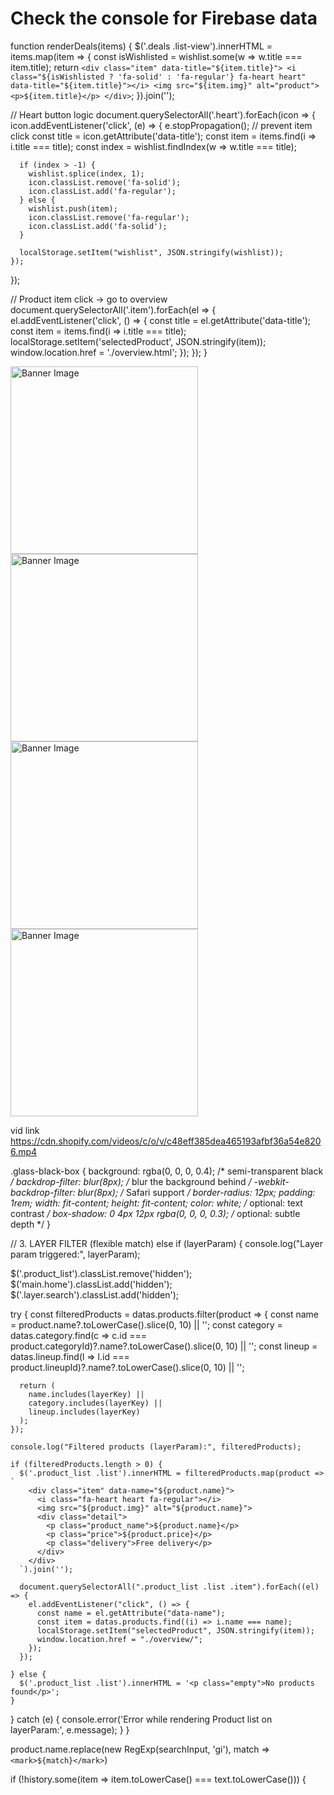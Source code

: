 <!DOCTYPE html>
<html>
<head>
  <title>Firebase Realtime DB</title>
  <script type="module">
    // Import Firebase libraries from CDN
    import { initializeApp } from "https://www.gstatic.com/firebasejs/10.11.0/firebase-app.js";
    import { getDatabase, ref, get, child } from "https://www.gstatic.com/firebasejs/10.11.0/firebase-database.js";

    // Your Firebase config
    const firebaseConfig = {
      apiKey: "YOUR_API_KEY",
      authDomain: "YOUR_PROJECT_ID.firebaseapp.com",
      databaseURL: "https://YOUR_PROJECT_ID.firebaseio.com",
      projectId: "YOUR_PROJECT_ID",
      storageBucket: "YOUR_PROJECT_ID.appspot.com",
      messagingSenderId: "YOUR_SENDER_ID",
      appId: "YOUR_APP_ID"
    };

    // Initialize Firebase
    const app = initializeApp(firebaseConfig);
    const db = getDatabase(app);

    // Read data from "users"
    const dbRef = ref(db);

    get(child(dbRef, "users")).then((snapshot) => {
      if (snapshot.exists()) {
        console.log(snapshot.val()); // ✅ Use data here
      } else {
        console.log("No data available");
      }
    }).catch((error) => {
      console.error(error);
    });

  </script>
</head>
<body>
  <h1>Check the console for Firebase data</h1>
</body>
</html>





function renderDeals(items) {
  $('.deals .list-view').innerHTML = items.map(item => {
    const isWishlisted = wishlist.some(w => w.title === item.title);
    return `
      <div class="item" data-title="${item.title}">
        <i class="${isWishlisted ? 'fa-solid' : 'fa-regular'} fa-heart heart" data-title="${item.title}"></i>
        <img src="${item.img}" alt="product">
        <p>${item.title}</p>
      </div>
    `;
  }).join('');

  // Heart button logic
  document.querySelectorAll('.heart').forEach(icon => {
    icon.addEventListener('click', (e) => {
      e.stopPropagation(); // prevent item click
      const title = icon.getAttribute('data-title');
      const item = items.find(i => i.title === title);
      const index = wishlist.findIndex(w => w.title === title);

      if (index > -1) {
        wishlist.splice(index, 1);
        icon.classList.remove('fa-solid');
        icon.classList.add('fa-regular');
      } else {
        wishlist.push(item);
        icon.classList.remove('fa-regular');
        icon.classList.add('fa-solid');
      }

      localStorage.setItem("wishlist", JSON.stringify(wishlist));
    });
  });

  // Product item click → go to overview
  document.querySelectorAll('.item').forEach(el => {
    el.addEventListener('click', () => {
      const title = el.getAttribute('data-title');
      const item = items.find(i => i.title === title);
      localStorage.setItem('selectedProduct', JSON.stringify(item));
      window.location.href = './overview.html';
    });
  });
}






<img id="bannerImage" src="" alt="Banner Image" width="300" />

<script>
const datas = {
  banner: [
    {
      img: 'https://encrypted-tbn0.gstatic.com/images?q=tbn:ANd9GcRwF2fk3rRuRxkR5X0kls4zEMEVA0THPS3YfEvqSJptnRFmQI99oyFwaWrJ&s=10',
      path: ''
    },
    {
      img: 'https://encrypted-tbn0.gstatic.com/images?q=tbn:ANd9GcRjijGQHUvfmjnGjKnc_lwrd0pFkgbbJGeApfnDHan0ybcm7_NXJfwPcVY&s=10',
      path: ''
    },
    {
      img: 'https://encrypted-tbn0.gstatic.com/images?q=tbn:ANd9GcT_jfjPlTbjmJHQtLcZojr4j2hWmNZC4qCyfXE23A4Ej62-cmT72kslV5g&s=10',
      path: ''
    },
    {
      img: 'https://encrypted-tbn0.gstatic.com/images?q=tbn:ANd9GcSLd_NTREVBgE-I4CSo956zGGUlJirmEPwpQMybp3GM-7t_A4-DFPy-r3Z2&s=10',
      path: ''
    }
  ]
};

let i = 0;

function changeImage() {
  if (i < datas.banner.length) {
    setTimeout(() => {
      document.getElementById('bannerImage').src = datas.banner[i].img;
      i++;
      changeImage();
    }, 1000); // 1 second
  }
}

changeImage();
</script>


<img id="bannerImage" src="" alt="Banner Image" width="300" style="transition: opacity 0.5s ease; opacity: 1;" />

<script>
const $ = selector => document.querySelector(selector);

const datas = {
  banner: [
    {
      img: 'https://encrypted-tbn0.gstatic.com/images?q=tbn:ANd9GcRwF2fk3rRuRxkR5X0kls4zEMEVA0THPS3YfEvqSJptnRFmQI99oyFwaWrJ&s=10',
      path: ''
    },
    {
      img: 'https://encrypted-tbn0.gstatic.com/images?q=tbn:ANd9GcRjijGQHUvfmjnGjKnc_lwrd0pFkgbbJGeApfnDHan0ybcm7_NXJfwPcVY&s=10',
      path: ''
    },
    {
      img: 'https://encrypted-tbn0.gstatic.com/images?q=tbn:ANd9GcT_jfjPlTbjmJHQtLcZojr4j2hWmNZC4qCyfXE23A4Ej62-cmT72kslV5g&s=10',
      path: ''
    },
    {
      img: 'https://encrypted-tbn0.gstatic.com/images?q=tbn:ANd9GcSLd_NTREVBgE-I4CSo956zGGUlJirmEPwpQMybp3GM-7t_A4-DFPy-r3Z2&s=10',
      path: ''
    }
  ]
};

let i = 0;
const imgEl = $('#bannerImage');
imgEl.src = datas.banner[i].img; // Initial image
i++;

const changeImage = () => {
  if (i < datas.banner.length) {
    setTimeout(() => {
      imgEl.style.opacity = 0;

      setTimeout(() => {
        imgEl.src = datas.banner[i].img;
        imgEl.style.opacity = 1;
        console.log('Changed to image', i + 1);
        i++;
        changeImage();
      }, 500); // Wait for fade out before changing src

    }, 3000); // Wait before starting fade
  }
};

changeImage();
</script>


<img id="bannerImage" src="" alt="Banner Image" width="300" style="opacity: 1; transition: opacity 0.4s ease;" />

<script>
const $ = selector => document.querySelector(selector);

const datas = {
  banner: [
    { img: 'https://encrypted-tbn0.gstatic.com/images?q=tbn:ANd9GcRwF2fk3rRuRxkR5X0kls4zEMEVA0THPS3YfEvqSJptnRFmQI99oyFwaWrJ&s=10' },
    { img: 'https://encrypted-tbn0.gstatic.com/images?q=tbn:ANd9GcRjijGQHUvfmjnGjKnc_lwrd0pFkgbbJGeApfnDHan0ybcm7_NXJfwPcVY&s=10' },
    { img: 'https://encrypted-tbn0.gstatic.com/images?q=tbn:ANd9GcT_jfjPlTbjmJHQtLcZojr4j2hWmNZC4qCyfXE23A4Ej62-cmT72kslV5g&s=10' },
    { img: 'https://encrypted-tbn0.gstatic.com/images?q=tbn:ANd9GcSLd_NTREVBgE-I4CSo956zGGUlJirmEPwpQMybp3GM-7t_A4-DFPy-r3Z2&s=10' }
  ]
};

let i = 0;
const imgEl = $('#bannerImage');
imgEl.src = datas.banner[i].img;
i++;

const changeImage = () => {
  if (i < datas.banner.length) {
    setTimeout(() => {
      // Fade out
      imgEl.style.opacity = '0';

      // Wait for fade-out to complete before swapping image
      setTimeout(() => {
        imgEl.src = datas.banner[i].img;

        // Allow browser to register new src before fade-in
        requestAnimationFrame(() => {
          imgEl.style.opacity = '1';
        });

        console.log('Changed to image', i + 1);
        i++;
        changeImage();
      }, 400); // match transition duration
    }, 3000); // delay before next transition
  }
};

changeImage();
</script>




<img id="bannerImage" src="" alt="Banner Image" width="300" style="opacity: 1; transition: opacity 0.4s ease;" />

<script>
const $ = selector => document.querySelector(selector);

const datas = {
  banner: [
    { img: 'https://encrypted-tbn0.gstatic.com/images?q=tbn:ANd9GcRwF2fk3rRuRxkR5X0kls4zEMEVA0THPS3YfEvqSJptnRFmQI99oyFwaWrJ&s=10' },
    { img: 'https://encrypted-tbn0.gstatic.com/images?q=tbn:ANd9GcRjijGQHUvfmjnGjKnc_lwrd0pFkgbbJGeApfnDHan0ybcm7_NXJfwPcVY&s=10' },
    { img: 'https://encrypted-tbn0.gstatic.com/images?q=tbn:ANd9GcT_jfjPlTbjmJHQtLcZojr4j2hWmNZC4qCyfXE23A4Ej62-cmT72kslV5g&s=10' },
    { img: 'https://encrypted-tbn0.gstatic.com/images?q=tbn:ANd9GcSLd_NTREVBgE-I4CSo956zGGUlJirmEPwpQMybp3GM-7t_A4-DFPy-r3Z2&s=10' }
  ]
};

let i = 0;
const imgEl = $('#bannerImage');
imgEl.src = datas.banner[i].img;
i++;

const changeImage = () => {
  setTimeout(() => {
    imgEl.style.opacity = 0;

    setTimeout(() => {
      i = i % datas.banner.length; // Ensure loop
      imgEl.src = datas.banner[i].img;

      requestAnimationFrame(() => {
        imgEl.style.opacity = 1;
      });

      console.log('Changed to image', i + 1);
      i++;
      changeImage();

    }, 400); // match fade-out duration

  }, 3000); // display time per image
};

changeImage();
</script>


vid link https://cdn.shopify.com/videos/c/o/v/c48eff385dea465193afbf36a54e8206.mp4



<script>
  const header = document.querySelector('header');
  const target = document.querySelector('.black');

  const observer = new IntersectionObserver(
    ([entry]) => {
      if (entry.isIntersecting) {
        header.classList.add('active');
      } else {
        header.classList.remove('active');
      }
    },
    {
      threshold: 0.5 // adjust as needed
    }
  );

  observer.observe(target);
</script>


.glass-black-box {
  background: rgba(0, 0, 0, 0.4); /* semi-transparent black */
  backdrop-filter: blur(8px);     /* blur the background behind */
  -webkit-backdrop-filter: blur(8px); /* Safari support */
  border-radius: 12px;
  padding: 1rem;
  width: fit-content;
  height: fit-content;
  color: white; /* optional: text contrast */
  box-shadow: 0 4px 12px rgba(0, 0, 0, 0.3); /* optional: subtle depth */
}



<script>
  const input = document.querySelector('input[type="search"]');
  const historyWrap = document.querySelector('.history-wrap');
  const STORAGE_KEY = 'searchHistory';

  // Load history on page load
  const history = JSON.parse(localStorage.getItem(STORAGE_KEY)) || [];
  renderHistory(history);

  // On Enter Key Pressed
  input.addEventListener('keydown', (e) => {
    if (e.key === 'Enter') {
      const text = input.value.trim();
      if (text && !history.includes(text)) {
        history.unshift(text);
        localStorage.setItem(STORAGE_KEY, JSON.stringify(history));
        renderHistory(history);
      }
      performSearch(text);
    }
  });

  // Click on history item
  historyWrap.addEventListener('click', (e) => {
    const item = e.target.closest('.item');
    if (item) {
      const text = item.querySelector('p').textContent;
      input.value = text;
      performSearch(text);
    }
  });

  // Render search history
  function renderHistory(items) {
    historyWrap.innerHTML = items
      .map(
        (text) => `
      <div class="item">
        <i class="fa-solid fa-arrow-trend-up"></i>
        <p>${text}</p>
      </div>
    `
      )
      .join('');
  }

  // Search action (to be implemented)
  function performSearch(query) {
    console.log("Search triggered for:", query);
    // TODO: implement real search later with array/object
  }
</script>





<script type="module">
  import { datas } from './data.js'; // Adjust path as needed

  const input = document.querySelector('input[type="search"]');
  const historyWrap = document.querySelector('.history-wrap');
  const suggestions = document.querySelector('.suggestions');
  const STORAGE_KEY = 'searchHistory';
  let history = JSON.parse(localStorage.getItem(STORAGE_KEY)) || [];

  renderHistory(history);

  input.addEventListener('keydown', (e) => {
    if (e.key === 'Enter') {
      const text = input.value.trim();
      if (text) {
        addToHistory(text);
        performSearch(text);
        input.blur(); // Optional UX
      }
    }
  });

  input.addEventListener('input', () => {
    const text = input.value.trim().toLowerCase();
    if (!text) {
      renderHistory(history);
      suggestions.innerHTML = '';
      return;
    }

    const historyMatches = history.filter((item) =>
      item.toLowerCase().includes(text)
    );

    if (historyMatches.length > 0) {
      renderSuggestions(historyMatches, true);
    } else {
      const dataMatches = getSuggestionsFromData(text);
      renderSuggestions(dataMatches, false);
    }
  });

  historyWrap.addEventListener('click', (e) => {
    const item = e.target.closest('.item');
    if (item) {
      const text = item.querySelector('p').textContent;
      input.value = text;
      performSearch(text);
    }
  });

  suggestions.addEventListener('click', (e) => {
    const item = e.target.closest('.suggestion');
    if (item) {
      const text = item.dataset.text;
      input.value = text;
      addToHistory(text);
      performSearch(text);
      suggestions.innerHTML = '';
    }
  });

  function addToHistory(text) {
    if (!history.includes(text)) {
      history.unshift(text);
      localStorage.setItem(STORAGE_KEY, JSON.stringify(history));
      renderHistory(history);
    }
  }

  function renderHistory(items) {
    historyWrap.innerHTML = items
      .map(
        (text) => `
      <div class="item">
        <i class="fa-solid fa-arrow-trend-up"></i>
        <p>${text}</p>
      </div>
    `
      )
      .join('');
  }

  function renderSuggestions(items, isHistory) {
    suggestions.innerHTML = items
      .map(
        (text) => `
      <div class="suggestion" data-text="${text}">
        <i class="fa-solid ${isHistory ? 'fa-clock' : 'fa-magnifying-glass'}"></i>
        <span>${text}</span>
      </div>
    `
      )
      .join('');
  }

  function getSuggestionsFromData(query) {
    const all = [
      ...datas.category.map((c) => c.name),
      ...datas.products.map((p) => p.name),
      ...datas.lineup.map((l) => l.name),
    ];
    const unique = [...new Set(all)];
    return unique.filter((item) =>
      item.toLowerCase().includes(query.toLowerCase())
    );
  }

  function performSearch(text) {
    console.log('Searching for:', text);
    // TODO: filter and display products based on `text`
  }
</script>

















  // 3. LAYER FILTER (flexible match)
else if (layerParam) {
  console.log("Layer param triggered:", layerParam);

  $('.product_list').classList.remove('hidden');
  $('main.home').classList.add('hidden');
  $('.layer.search').classList.add('hidden');

  try {
    const filteredProducts = datas.products.filter(product => {
      const name = product.name?.toLowerCase().slice(0, 10) || '';
      const category = datas.category.find(c => c.id === product.categoryId)?.name?.toLowerCase().slice(0, 10) || '';
      const lineup = datas.lineup.find(l => l.id === product.lineupId)?.name?.toLowerCase().slice(0, 10) || '';

      return (
        name.includes(layerKey) ||
        category.includes(layerKey) ||
        lineup.includes(layerKey)
      );
    });

    console.log("Filtered products (layerParam):", filteredProducts);

    if (filteredProducts.length > 0) {
      $('.product_list .list').innerHTML = filteredProducts.map(product => `
        <div class="item" data-name="${product.name}">
          <i class="fa-heart heart fa-regular"></i>
          <img src="${product.img}" alt="${product.name}">
          <div class="detail">
            <p class="product_name">${product.name}</p>
            <p class="price">${product.price}</p>
            <p class="delivery">Free delivery</p>
          </div>
        </div>
      `).join('');

      document.querySelectorAll(".product_list .list .item").forEach((el) => {
        el.addEventListener("click", () => {
          const name = el.getAttribute("data-name");
          const item = datas.products.find((i) => i.name === name);
          localStorage.setItem("selectedProduct", JSON.stringify(item));
          window.location.href = "./overview/";
        });
      });

    } else {
      $('.product_list .list').innerHTML = '<p class="empty">No products found</p>';
    }

  } catch (e) {
    console.error('Error while rendering Product list on layerParam:', e.message);
  }
}


product.name.replace(new RegExp(searchInput, 'gi'), match => `<mark>${match}</mark>`)





if (!history.some(item => item.toLowerCase() === text.toLowerCase())) {
